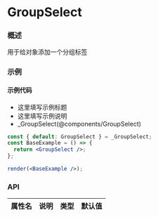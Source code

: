 
# GroupSelect


### 概述

用于给对象添加一个分组标签


### 示例

#### 示例代码

- 这里填写示例标题
- 这里填写示例说明
- _GroupSelect(@components/GroupSelect)

```jsx
const { default: GroupSelect } = _GroupSelect;
const BaseExample = () => {
  return <GroupSelect />;
};

render(<BaseExample />);

```


### API

|属性名|说明|类型|默认值|
|  ---  | ---  | --- | --- |

